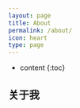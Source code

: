 ```yaml
---
layout: page
title: About
permalink: /about/
icon: heart
type: page
---
```


* content
{:toc}

## 关于我






